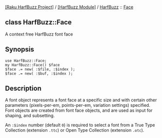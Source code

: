 [[Raku HarfBuzz Project]](https://harfbuzz-raku.github.io)
 / [[HarfBuzz Module]](https://harfbuzz-raku.github.io/HarfBuzz-raku)
 / [HarfBuzz](https://harfbuzz-raku.github.io/HarfBuzz-raku/HarfBuzz)
 :: [Face](https://harfbuzz-raku.github.io/HarfBuzz-raku/HarfBuzz/Face)

class HarfBuzz::Face
--------------------

A context free HarfBuzz font face

Synopsis
--------

    use HarfBuzz::Face;
    my HarfBuzz::Face() $face
    $face .= new( :$file, :$index );
    $face .= new( :$buf, :$index );

Description
-----------

A font object represents a font face at a specific size and with certain other parameters (pixels-per-em, points-per-em, variation settings) specified. Font objects are created from font face objects, and are used as input for shaping, and subsetting.

An `:$index` number (default `0`) is required to select a font from a True Type Collection (extension `.ttc`) or Open Type Collection (extension `.otc`).

